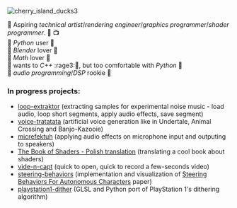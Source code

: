![cherry_island_ducks3](https://user-images.githubusercontent.com/50328147/212745235-78e6702b-a525-49d2-be15-4b283ade0996.jpg)

:small_orange_diamond: Aspiring _technical artist_/_rendering engineer_/_graphics programmer_/_shader programmer_. :art: :tv: \
:small_orange_diamond: _Python_ user :snake: \
:small_orange_diamond: _Blender_ lover :movie_camera: \
:small_orange_diamond: _Math_ lover :triangular_ruler: \
:small_orange_diamond: wants to _C++_ :rage3::shit:, but too comfortable with _Python_ :snake: \
:small_orange_diamond: _audio programming_/_DSP_ rookie :microphone: 

### In progress projects:
- [loop-extraktor](https://github.com/WojtekPachowiak/loop-extraktor) (extracting samples for experimental noise music - load audio, loop short segments, apply audio effects, save segment)
- [voice-tratatata](https://github.com/WojtekPachowiak/voice-tratatata) (artificial voice generation like in Undertale, Animal Crossing and Banjo-Kazooie)
- [micrefektuh](https://github.com/WojtekPachowiak/micrefektuh) (applying audio effects on microphone input and outputing to speakers)
- [The Book of Shaders - Polish translation](https://github.com/WojtekPachowiak/thebookofshaders) (translating a cool book about shaders)
- [vide-n-capt](https://github.com/WojtekPachowiak/vide-n-capt) (quick to open, quick to record a few-seconds video)
- [steering-behaviors](https://github.com/WojtekPachowiak/steering-behaviors) (implementation and visualization of [Steering Behaviors For Autonomous Characters](https://www.red3d.com/cwr/steer/gdc99/) paper) 
- [playstation1-dither](https://github.com/WojtekPachowiak/playstation1-dither) (GLSL and Python port of PlayStation 1's dithering algorithm)
